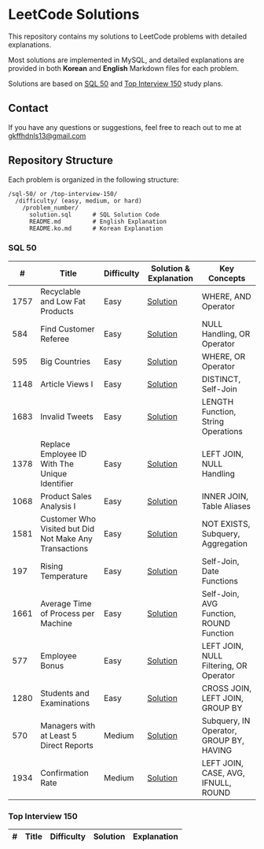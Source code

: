 # LeetCode Solutions

This repository contains my solutions to LeetCode problems with detailed explanations.

Most solutions are implemented in MySQL, and detailed explanations are provided in both **Korean** and **English** Markdown files for each problem.

Solutions are based on [SQL 50](https://leetcode.com/studyplan/top-sql-50/) and [Top Interview 150](https://leetcode.com/studyplan/top-interview-150/) study plans.

## Contact

If you have any questions or suggestions, feel free to reach out to me at gkffhdnls13@gmail.com

## Repository Structure

Each problem is organized in the following structure:

```
/sql-50/ or /top-interview-150/
  /difficulty/ (easy, medium, or hard)
    /problem_number/
      solution.sql      # SQL Solution Code
      README.md         # English Explanation
      README.ko.md      # Korean Explanation
```

### SQL 50

| #    | Title                                                  | Difficulty | Solution & Explanation            | Key Concepts                            |
| ---- | ------------------------------------------------------ | ---------- | --------------------------------- | --------------------------------------- |
| 1757 | Recyclable and Low Fat Products                        | Easy       | [Solution](./sql-50/eazy/1757/)   | WHERE, AND Operator                     |
| 584  | Find Customer Referee                                  | Easy       | [Solution](./sql-50/easy/584/)    | NULL Handling, OR Operator              |
| 595  | Big Countries                                          | Easy       | [Solution](./sql-50/easy/595/)    | WHERE, OR Operator                      |
| 1148 | Article Views I                                        | Easy       | [Solution](./sql-50/eazy/1148/)   | DISTINCT, Self-Join                     |
| 1683 | Invalid Tweets                                         | Easy       | [Solution](./sql-50/eazy/1683/)   | LENGTH Function, String Operations      |
| 1378 | Replace Employee ID With The Unique Identifier         | Easy       | [Solution](./sql-50/eazy/1378/)   | LEFT JOIN, NULL Handling                |
| 1068 | Product Sales Analysis I                               | Easy       | [Solution](./sql-50/eazy/1068/)   | INNER JOIN, Table Aliases               |
| 1581 | Customer Who Visited but Did Not Make Any Transactions | Easy       | [Solution](./sql-50/easy/1581/)   | NOT EXISTS, Subquery, Aggregation       |
| 197  | Rising Temperature                                     | Easy       | [Solution](./sql-50/easy/197/)    | Self-Join, Date Functions               |
| 1661 | Average Time of Process per Machine                    | Easy       | [Solution](./sql-50/eazy/1661/)   | Self-Join, AVG Function, ROUND Function |
| 577  | Employee Bonus                                         | Easy       | [Solution](./sql-50/eazy/577/)    | LEFT JOIN, NULL Filtering, OR Operator  |
| 1280 | Students and Examinations                              | Easy       | [Solution](./sql-50/eazy/1280/)   | CROSS JOIN, LEFT JOIN, GROUP BY         |
| 570  | Managers with at Least 5 Direct Reports                | Medium     | [Solution](./sql-50/medium/570/)  | Subquery, IN Operator, GROUP BY, HAVING |
| 1934 | Confirmation Rate                                      | Medium     | [Solution](./sql-50/medium/1934/) | LEFT JOIN, CASE, AVG, IFNULL, ROUND     |

### Top Interview 150

| #   | Title | Difficulty | Solution | Explanation |
| --- | ----- | ---------- | -------- | ----------- |
